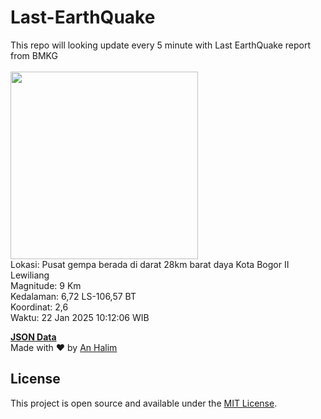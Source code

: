 # Last-EarthQuake
This repo will looking update every 5 minute with Last EarthQuake report from BMKG
<br>
<br>
<img src="undefined" width="300"/>
<br>
Lokasi: Pusat gempa berada di darat 28km barat daya Kota Bogor  II Lewiliang <br>
Magnitude: 9 Km <br>
Kedalaman: 6,72 LS-106,57 BT <br>
Koordinat: 2,6 <br>
Waktu: 22 Jan 2025 10:12:06 WIB <br>

<a href="./data/data.json">**JSON Data**</a>
<br>
Made with ❤️ by <a href="https://github.com/an-halim">An Halim</a>
## License

This project is open source and available under the [MIT License](LICENSE).
